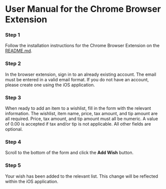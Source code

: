 # User Manual for the Chrome Browser Extension

### Step 1

Follow the installation instructions for the Chrome Browser Extension on the [README.md](https://github.com/emmasmth/fresh-capstone/blob/main/README.md#installation-for-chrome-browser-extension).
### Step 2

In the browser extension, sign in to an already existing account. The email must be entered in a valid email format. If you do not have an account, please create one using the iOS application. 

### Step 3

When ready to add an item to a wishlist, fill in the form with the relevant information. The wishlist, item name, price, tax amount, and tip amount are all required. Price, tax amount, and tip amount must all be numeric. A value of 0.00 is accepted if tax and/or tip is not applicable. All other fields are optional.

### Step 4

Scroll to the bottom of the form and click the **Add Wish** button.

### Step 5

Your wish has been added to the relevant list. This change will be reflected within the iOS application.
